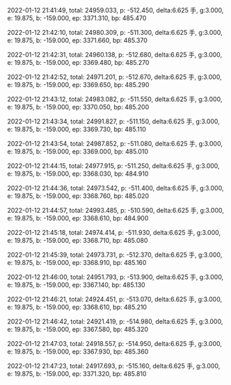 2022-01-12 21:41:49, total: 24959.033, p: -512.450, delta:6.625 手, g:3.000, e: 19.875, b: -159.000, ep: 3371.310, bp: 485.470

2022-01-12 21:42:10, total: 24980.309, p: -511.300, delta:6.625 手, g:3.000, e: 19.875, b: -159.000, ep: 3371.660, bp: 485.370

2022-01-12 21:42:31, total: 24960.138, p: -512.680, delta:6.625 手, g:3.000, e: 19.875, b: -159.000, ep: 3369.480, bp: 485.270

2022-01-12 21:42:52, total: 24971.201, p: -512.670, delta:6.625 手, g:3.000, e: 19.875, b: -159.000, ep: 3369.650, bp: 485.290

2022-01-12 21:43:12, total: 24983.082, p: -511.550, delta:6.625 手, g:3.000, e: 19.875, b: -159.000, ep: 3370.050, bp: 485.200

2022-01-12 21:43:34, total: 24991.827, p: -511.150, delta:6.625 手, g:3.000, e: 19.875, b: -159.000, ep: 3369.730, bp: 485.110

2022-01-12 21:43:54, total: 24987.852, p: -511.080, delta:6.625 手, g:3.000, e: 19.875, b: -159.000, ep: 3369.000, bp: 485.010

2022-01-12 21:44:15, total: 24977.915, p: -511.250, delta:6.625 手, g:3.000, e: 19.875, b: -159.000, ep: 3368.030, bp: 484.910

2022-01-12 21:44:36, total: 24973.542, p: -511.400, delta:6.625 手, g:3.000, e: 19.875, b: -159.000, ep: 3368.760, bp: 485.020

2022-01-12 21:44:57, total: 24993.485, p: -510.590, delta:6.625 手, g:3.000, e: 19.875, b: -159.000, ep: 3368.610, bp: 484.900

2022-01-12 21:45:18, total: 24974.414, p: -511.930, delta:6.625 手, g:3.000, e: 19.875, b: -159.000, ep: 3368.710, bp: 485.080

2022-01-12 21:45:39, total: 24973.731, p: -512.370, delta:6.625 手, g:3.000, e: 19.875, b: -159.000, ep: 3368.910, bp: 485.160

2022-01-12 21:46:00, total: 24951.793, p: -513.900, delta:6.625 手, g:3.000, e: 19.875, b: -159.000, ep: 3367.140, bp: 485.130

2022-01-12 21:46:21, total: 24924.451, p: -513.070, delta:6.625 手, g:3.000, e: 19.875, b: -159.000, ep: 3368.610, bp: 485.210

2022-01-12 21:46:42, total: 24921.419, p: -514.980, delta:6.625 手, g:3.000, e: 19.875, b: -159.000, ep: 3367.580, bp: 485.320

2022-01-12 21:47:03, total: 24918.557, p: -514.950, delta:6.625 手, g:3.000, e: 19.875, b: -159.000, ep: 3367.930, bp: 485.360

2022-01-12 21:47:23, total: 24917.693, p: -515.160, delta:6.625 手, g:3.000, e: 19.875, b: -159.000, ep: 3371.320, bp: 485.810